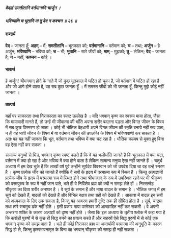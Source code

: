 ##### वेदाहं समतीतानि वर्तमानानि चार्जुन ।
##### भविष्याणि च भूतानि मां तु वेद न कश्चन ॥ २६ ॥

#### शब्दार्थ

**वेद** – जानता हूँ; **अहम्** – मैं; **समतीतानि** – भूतकाल को; **वर्तमानानि** – वर्तमान को; **च** – तथा; **अर्जुन** – हे अर्जुन; **भविष्याणि** – भविष्य को; **च** – भी; **भूतानि** – सारे जीवों को; **माम्** – मुझको; **तु** – लेकिन; **वेद** – जानता है; **न** – नहीं; **कश्र्चन** – कोई ।

#### भावार्थ

हे अर्जुन! श्रीभगवान् होने के नाते मैं जो कुछ भूतकाल में घटित हो चुका है, जो वर्तमान में घटित हो रहा है और जो आगे होने वाला है, वह सब कुछ जानता हूँ । मैं समस्त जीवों को भी जानता हूँ, किन्तु मुझे कोई नहीं जानता ।

#### तात्पर्य

यहाँ पर साकारता तथा निराकारता का स्पष्ट उल्लेख है । यदि भगवान् कृष्ण का स्वरूप माया होता, जैसा कि मायावादी मानते हैं, तो उन्हें भी जीवात्मा की भाँति अपना शरीर बदलना पड़ता और विगत जीवन के विषय में सब कुछ विस्मरण हो जाता । कोई भी भौतिक देहधारी अपने विगत जीवन की स्मृति बनाये नहीं रख पाता, न ही वह भावी जीवन के विषय में या वर्तमान जीवन की उपलब्धि के विषय में भविष्यवाणी कर सकता है । अतः वह यह नहीं जानता कि भूत, वर्तमान तथा भविष्य में क्या घट रहा है । भौतिक कल्मष से मुक्त हुए बिना वह ऐसा नहीं कर सकता ।

सामान्य मनुष्यों से भिन्न, भगवान् कृष्ण स्पष्ट कहते हैं कि वे यह भलीभाँति जानते हैं कि भूतकाल में क्या घटा, वर्तमान में क्या हो रहा है और भविष्य में क्या होने वाला है लेकिन सामान्य मनुष्य ऐसा नहीं जानते हैं । चतुर्थ अध्याय में हम देख चुके हैं कि लाखों वर्ष पूर्व उन्होंने सूर्यदेव विवस्वान को जो उपदेश दिया था वह उन्हें स्मरण है । कृष्ण प्रत्येक जीव को जानते हैं क्योंकि वे सबों के हृदय में परमात्मा रूप में स्थित हैं । किन्तु अल्पज्ञानी प्रत्येक जीव के हृदय में परमात्मा रूप में स्थित होने तथा श्रीभगवान् के रूप में उपस्थित रहने पर भी श्रीकृष्ण को परमपुरुष के रूप में नहीं जान पाते, भले ही वे निर्विशेष ब्रह्म को क्यों न समझ लेते हों । निस्सन्देह श्रीकृष्ण का दिव्य शरीर अनश्वर है । वे सूर्य के समान हैं और माया बादल के समान है । भौतिक जगत् में हम सूर्य को देखते हैं, बादलों को देखते हैं और विभिन्न नक्षत्र तथा ग्रहों को देखते हैं । आकाश में बादल इन सबों को अल्पकाल के लिए ढक सकता है, किन्तु यह आवरण हमारी दृष्टि तक ही सीमित होता है । सूर्य, चन्द्रमा तथा तारे सचमुच ढके नहीं होते । इसी प्रकार माया परमेश्वर को आच्छादित नहीं कर सकती । वे अपनी अन्तरंगा शक्ति के कारण अल्पज्ञों को दृश्य नहीं होते । जैसा कि इस अध्याय के तृतीय श्लोक में कहा गया है कि करोड़ों पुरुषों में से कुछ ही सिद्ध बनने का प्रयत्न करते हैं और सहस्रों ऐसे सिद्ध पुरुषों में से कोई एक भगवान् कृष्ण को समझ पाता है । भले ही कोई निराकार ब्रह्म या अन्तर्यामी परमात्मा की अनुभूति के कारण सिद्ध हो ले, किन्तु कृष्णभावनामृत के बिना वह भगवान् श्रीकृष्ण को समझ ही नहीं सकता ।